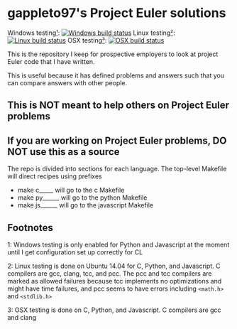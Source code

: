 # gappleto97's Project Euler solutions

Windows testing[¹](#footnotes): [![Windows build status](https://ci.appveyor.com/api/projects/status/lqi44hqr7jgqjwpy/branch/dev?svg=true)](https://ci.appveyor.com/project/gappleto97/euler) Linux testing[²](#footnotes): [![Linux build status](https://api.shippable.com/projects/5d7ab0a9686e0a0007cb5970/badge?branch=dev)](https://app.shippable.com/github/gappleto97/Euler/dashboard) OSX testing[³](#footnotes): [![OSX build status](https://travis-ci.org/gappleto97/Euler.svg?branch=dev)](https://travis-ci.org/gappleto97/Euler)

This is the repository I keep for prospective employers to look at project Euler code that I have written.

This is useful because it has defined problems and answers such that you can compare answers with other people.

## This is NOT meant to help others on Project Euler problems

## If you are working on Project Euler problems, DO NOT use this as a source

The repo is divided into sections for each language. The top-level Makefile will direct recipes using prefixes

- make c_____ will go to the c Makefile
- make py______ will go to the python Makefile
- make js______ will go to the javascript Makefile

## Footnotes

1: Windows testing is only enabled for Python and Javascript at the moment until I get configuration set up correctly for CL

2: Linux testing is done on Ubuntu 14.04 for C, Python, and Javascript. C compilers are gcc, clang, tcc, and pcc. The pcc and tcc compilers are marked as allowed failures because tcc implements no optimizations and might have time failures, and pcc seems to have errors including `<math.h>` and `<stdlib.h>`

3: OSX testing is done on C, Python, and Javascript. C compilers are gcc and clang
